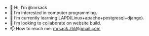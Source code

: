 - 👋 Hi, I’m @mrsack
- 👀 I’m interested in computer programming.
- 🌱 I’m currently learning LAPD(Linux+apache+postgresql+django).
- 💞️ I’m looking to collaborate on website build.
- 📫 How to reach me: mrsack.zhl@gmail.com

<!---
mrsack/mrsack is a ✨ special ✨ repository because its `README.md` (this file) appears on your GitHub profile.
You can click the Preview link to take a look at your changes.
--->
